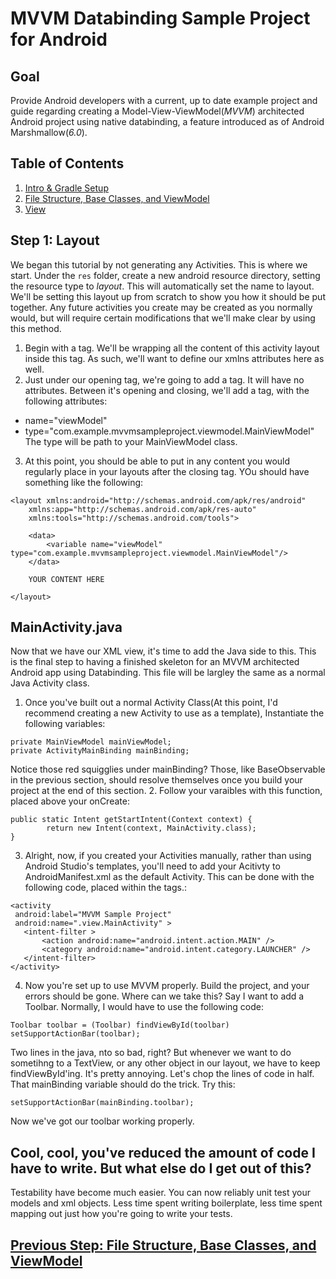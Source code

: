 # MVVM Databinding Sample Project for Android

## Goal
Provide Android developers with a current, up to date example project and guide regarding creating a Model-View-ViewModel(*MVVM*) architected Android project using native databinding, a feature introduced as of Android Marshmallow(*6.0*).  

## Table of Contents
1. [Intro & Gradle Setup](https://github.com/khuckins/android_databinding_MVVM_guide/tree/master)
2. [File Structure, Base Classes, and ViewModel](https://github.com/khuckins/android_databinding_MVVM_guide/tree/2-Activities-File-Structure)
3. [View](https://github.com/khuckins/android_databinding_MVVM_guide/tree/3-View)

## Step 1: Layout
We began this tutorial by not generating any Activities.  This is where we start.  Under the `res` folder, create a new android resource directory, setting the resource type to *layout*.  This will automatically set the name to layout.  We'll be setting this layout up from scratch to show you how it should be put together.  Any future activities you create may be created as you normally would, but will require certain modifications that we'll make clear by using this method.
1. Begin with a <layout> tag.  We'll be wrapping all the content of this activity layout inside this tag.  As such, we'll want to define our xmlns attributes here as well.
2. Just under our opening <layout> tag, we're going to add a <data> tag.  It will have no attributes.  Between it's opening and closing, we'll add a <variable /> tag, with the following attributes:
- name="viewModel"
- type="com.example.mvvmsampleproject.viewmodel.MainViewModel"
The type will be path to your MainViewModel class.
3. At this point, you should be able to put in any content you would regularly place in your layouts after the closing <data> tag. YOu should have something like the following:
```
<layout xmlns:android="http://schemas.android.com/apk/res/android"
    xmlns:app="http://schemas.android.com/apk/res-auto"
    xmlns:tools="http://schemas.android.com/tools">

    <data>
        <variable name="viewModel" type="com.example.mvvmsampleproject.viewmodel.MainViewModel"/>
    </data>

    YOUR CONTENT HERE

</layout>
```

## MainActivity.java
Now that we have our XML view, it's time to add the Java side to this.  This is the final step to having a finished skeleton for an MVVM architected Android app using Databinding.  This file will be largley the same as a normal Java Activity class.
1. Once you've built out a normal Activity Class(At this point, I'd recommend creating a new Activity to use as a template), Instantiate the following variables:
```
private MainViewModel mainViewModel;
private ActivityMainBinding mainBinding;
```
Notice those red squigglies under mainBinding?  Those, like BaseObservable in the previous section, should resolve themselves once you build your project at the end of this section.
2. Follow your varaibles with this function, placed above your onCreate:
```
public static Intent getStartIntent(Context context) {
        return new Intent(context, MainActivity.class);
}
```
3. Alright, now, if you created your Activities manually, rather than using Android Studio's templates, you'll need to add your Acitivty to AndroidManifest.xml as the default Activity.  This can be done with the following code, placed within the <application> tags.:
 ```
<activity
  android:label="MVVM Sample Project"
  android:name=".view.MainActivity" >
    <intent-filter >
        <action android:name="android.intent.action.MAIN" />
        <category android:name="android.intent.category.LAUNCHER" />
    </intent-filter>
 </activity>
 ```
4. Now you're set up to use MVVM properly.  Build the project, and your errors should be gone.  Where can we take this?  Say I want to add a Toolbar.  Normally, I would have to use the following code:
```
Toolbar toolbar = (Toolbar) findViewById(toolbar)
setSupportActionBar(toolbar);
```
Two lines in the java, nto so bad, right?  But whenever we want to do sometihng to a TextView, or any other object in our layout, we have to keep findViewById'ing.  It's pretty annoying.  Let's chop the lines of code in half.  That mainBinding variable should do the trick.  Try this:
```
setSupportActionBar(mainBinding.toolbar);
```
Now we've got our toolbar working properly.

## Cool, cool, you've reduced the amount of code I have to write.  But what else do I get out of this?
Testability have become much easier.  You can now reliably unit test your models and xml objects.  Less time spent writing boilerplate, less time spent mapping out just how you're going to write your tests.

## [Previous Step: File Structure, Base Classes, and ViewModel](https://github.com/khuckins/android_databinding_MVVM_guide/tree/2-Activities-File-Structure)